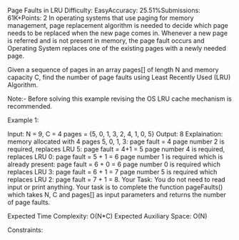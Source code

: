 Page Faults in LRU
Difficulty: EasyAccuracy: 25.51%Submissions: 61K+Points: 2
In operating systems that use paging for memory management, page replacement algorithm is needed to decide which page needs to be replaced when the new page comes in. Whenever a new page is referred and is not present in memory, the page fault occurs and Operating System replaces one of the existing pages with a newly needed page.

Given a sequence of pages in an array pages[] of length N and memory capacity C, find the number of page faults using Least Recently Used (LRU) Algorithm. 

Note:- Before solving this example revising the OS LRU cache mechanism is recommended.

Example 1:

Input: N = 9, C = 4
pages = {5, 0, 1, 3, 2, 4, 1, 0, 5}
Output: 8
Explaination: memory allocated with 4 pages 5, 0, 1, 
3: page fault = 4
page number 2 is required, replaces LRU 5: 
page fault = 4+1 = 5
page number 4 is required, replaces LRU 0: 
page fault = 5 + 1 = 6
page number 1 is required which is already present: 
page fault = 6 + 0 = 6
page number 0 is required which replaces LRU 3: 
page fault = 6 + 1 = 7
page number 5 is required which replaces LRU 2: 
page fault = 7 + 1  = 8.
Your Task:
You do not need to read input or print anything. Your task is to complete the function pageFaults() which takes N, C and pages[] as input parameters and returns the number of page faults.

Expected Time Complexity: O(N*C)
Expected Auxiliary Space: O(N)

Constraints:
